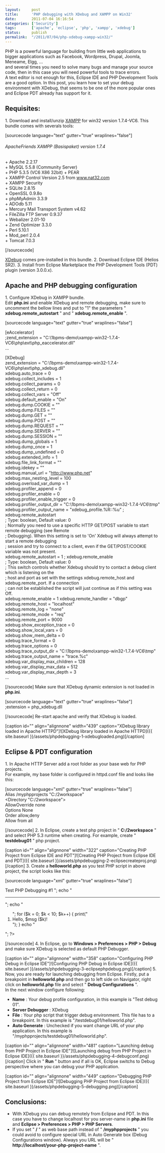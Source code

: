 ```yaml
---
layout:     post
title:      'PHP debugging with XDebug and XAMPP on Win32'
date:       2011-07-04 16:16:54
categories: ['Security']
tags:       ['apache', 'eclipse', 'php', 'xampp', 'xdebug']
status:     publish 
permalink:  "/2011/07/04/php-xdebug-xampp-win32/"
---
```

PHP is a powerful language for building from little web applications to bigger applications such as Facebook, Wordpress, Drupal, Joomla, Meneame, Elgg, ...  
and several times you need to solve many bugs and manage your source code, then in this case you will need powerful tools to trace errors.  
A text editor is not enough for this, Eclipse IDE and PHP Development Tools are a good option.
In this post, you learn how to set your debug environment with XDebug, that seems to be one of the more popular ones and Eclipse PDT already has support for it.

## Requisites:

1\. Download and install/unzip [XAMPP](http://www.apachefriends.org/en/xampp-windows.html) for win32 version 1.7.4-VC6.
This bundle comes with severals tools:

[sourcecode language="text" gutter="true" wraplines="false"]  

###### ApacheFriends XAMPP (Basispaket) version 1.7.4 ######

\+ Apache 2.2.17  
\+ MySQL 5.5.8 (Community Server)  
\+ PHP 5.3.5 (VC6 X86 32bit) + PEAR  
\+ XAMPP Control Version 2.5 from www.nat32.com  
\+ XAMPP Security  
\+ SQLite 2.8.15  
\+ OpenSSL 0.9.8o  
\+ phpMyAdmin 3.3.9  
\+ ADOdb 5.11  
\+ Mercury Mail Transport System v4.62  
\+ FileZilla FTP Server 0.9.37  
\+ Webalizer 2.01-10  
\+ Zend Optimizer 3.3.0  
\+ Perl 5.10.1  
\+ Mod_perl 2.0.4  
\+ Tomcat 7.0.3  

[/sourcecode]

[XDebug](http://xdebug.org) comes pre-installed in this bundle.
2\. Download Eclipse IDE (Helios SR2).
3\. Install from Eclipse Marketplace the PHP Development Tools (PDT) plugin (version 3.0.0.x).

## Apache and PHP debugging configuration

1\. Configure XDebug in XAMPP bundle.  
Edit **php.ini** and enable XDebug and remote debugging, make sure to uncomment the bellow lines and put to "1" the parameters " **xdebug.remote_autostart** " and " **xdebug.remote_enable** ".

[sourcecode language="text" gutter="true" wraplines="false"]  

[eAccelerator]  
;zend_extension = "C:\1bpms-demo\xampp-win32-1.7.4-VC6\php\ext\php_eaccelerator.dll"  
...

[XDebug]  
zend_extension = "C:\1bpms-demo\xampp-win32-1.7.4-VC6\php\ext\php_xdebug.dll"  
xdebug.auto_trace = 0  
xdebug.collect_includes = 1  
xdebug.collect_params = 0  
xdebug.collect_return = 0  
xdebug.collect_vars = "Off"  
xdebug.default_enable = "On"  
xdebug.dump.COOKIE = ""  
xdebug.dump.FILES = ""  
xdebug.dump.GET = ""  
xdebug.dump.POST = ""  
xdebug.dump.REQUEST = ""  
xdebug.dump.SERVER = ""  
xdebug.dump.SESSION = ""  
xdebug.dump_globals = 1  
xdebug.dump_once = 1  
xdebug.dump_undefined = 0  
xdebug.extended_info = 1  
xdebug.file_link_format = ""  
xdebug.idekey = ""  
xdebug.manual_url = "http://www.php.net"  
xdebug.max_nesting_level = 100  
xdebug.overload_var_dump = 1  
xdebug.profiler_append = 0  
xdebug.profiler_enable = 0  
xdebug.profiler_enable_trigger = 0  
xdebug.profiler_output_dir = "C:\1bpms-demo\xampp-win32-1.7.4-VC6\tmp"  
xdebug.profiler_output_name = "xdebug_profile.%R::%u"
; xdebug.remote_autostart  
; Type: boolean, Default value: 0  
; Normally you need to use a specific HTTP GET/POST variable to start remote debugging (see Remote  
; Debugging). When this setting is set to 'On' Xdebug will always attempt to start a remote debugging  
; session and try to connect to a client, even if the GET/POST/COOKIE variable was not present.  
xdebug.remote_autostart = 1
; xdebug.remote_enable  
; Type: boolean, Default value: 0  
; This switch controls whether Xdebug should try to contact a debug client which is listening on the  
; host and port as set with the settings xdebug.remote_host and xdebug.remote_port. If a connection  
; can not be established the script will just continue as if this setting was Off.  
xdebug.remote_enable = 1
xdebug.remote_handler = "dbgp"  
xdebug.remote_host = "localhost"  
xdebug.remote_log = "none"  
xdebug.remote_mode = "req"  
xdebug.remote_port = 9000  
xdebug.show_exception_trace = 0  
xdebug.show_local_vars = 0  
xdebug.show_mem_delta = 0  
xdebug.trace_format = 0  
xdebug.trace_options = 0  
xdebug.trace_output_dir = "C:\1bpms-demo\xampp-win32-1.7.4-VC6\tmp"  
xdebug.trace_output_name = "trace.%c"  
xdebug.var_display_max_children = 128  
xdebug.var_display_max_data = 512  
xdebug.var_display_max_depth = 3  
...  

[/sourcecode]
Make sure that XDebug dynamic extension is not loaded in **php.ini**.

[sourcecode language="text" gutter="true" wraplines="false"]  
;extension = php_xdebug.dll  

[/sourcecode]
Re-start apache and verify that XDebug is loaded.

[caption id="" align="alignnone" width="439" caption="XDebug library loaded in Apache HTTPD"]![XDebug library loaded in Apache HTTPD]({{ site.baseurl }}/assets/phpdebugging-1-xdebugloaded.png)[/caption]

## Eclipse & PDT configuration

1\. In Apache HTTP Server add a root folder as your base web for PHP projects.  
For example, my base folder is configured in httpd.conf file and looks like this:

[sourcecode language="xml" gutter="true" wraplines="false"]  
Alias /myphpprojects "C:/2workspace"  
<Directory "C:/2workspace">  
AllowOverride none  
Options None  
Order allow,deny  
Allow from all  
</Directory>  

[/sourcecode]
2\. In Eclipse, create a test php project in " **C:/2workspace** " and select PHP 5.3 runtime when creating. For example, create " **testdebug01** " php project.

[caption id="" align="alignnone" width="322" caption="Creating PHP Project from Eclipse IDE and PDT"]![Creating PHP Project from Eclipse IDE and PDT]({{ site.baseurl }}/assets/phpdebugging-2-eclipsecreateproj.png)[/caption]
3\. Create a **helloworld.php** as you test PHP script in above project, the script looks like this:

[sourcecode language="xml" gutter="true" wraplines="false"]  
<?php  
$msg = "crazy world";  
echo "<h1>Test PHP Debugging #1 </h1>";  
echo "<hr>";  
echo "<ol>";  
for ($k = 0; $k < 10; $k++) {  
print("<li>Hello, $msg ($k)! <br>");  
}  
echo "</ol>";  
?>  

[/sourcecode]
4\. In Eclipse, go to **Windows > Preferences > PHP > Debug** and make sure XDebug is selected as default PHP Debugger.

[caption id="" align="alignnone" width="358" caption="Configuring PHP Debug in Eclipse IDE"]![Configuring PHP Debug in Eclipse IDE]({{ site.baseurl }}/assets/phpdebugging-3-eclipsephpdebug.png)[/caption]
5\. Now, you are ready for launching debugging from Eclipse. Firstly, put a breakpoint in **helloworld.php** and then go to left side on Navigator, right click on **helloworld.php** file and select " **Debug Configurations** ".  
In the next window configure following:
* **Name** : Your debug profile configuration, in this example is "Test debug 01".
* **Server Debugger** : XDebug
* **File** : Your php script that trigger debug environment. This file has to a breakpoint. In this example is "/testdebug01/helloworld.php".
* **Auto Generate** : Unchecked if you want change URL of your php application. In this example is "/myphpprojects/testdebug01/helloworld.php".

[caption id="" align="alignnone" width="481" caption="Launching debug from PHP Project in Eclipse IDE"]![Launching debug from PHP Project in Eclipse IDE]({{ site.baseurl }}/assets/phpdebugging-4-debugconf.png)[/caption]
Click in " **Run** " button and if all is OK, Eclipse switchs to Debug perspective where you can debug your PHP application.

[caption id="" align="alignnone" width="449" caption="Debugging PHP Project from Eclipse IDE"]![Debugging PHP Project from Eclipse IDE]({{ site.baseurl }}/assets/phpdebugging-5-debugging.png)[/caption]

## Conclusions:
* With XDebug you can debug remotely from Eclipse and PDT. In this case you have to change localhost for you server-name in **php.ini** file and **Eclipse > Preferences > PHP > PHP Servers**.
* If you set " **/** " as web base path instead of " **/myphpprojects** " you could avoid to configure special URL in Auto Generate box (Debug Configurations window). Always you URL will be " **http://localhost/your-php-project-name** ".
